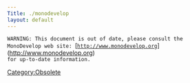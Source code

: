 ```yaml
---
Title: ./monodevelop
layout: default
---
```


`WARNING: This document is out of date, please consult the `\
`MonoDevelop web site: `[[`http://www.monodevelop.org`](http://www.monodevelop.org)](http://www.monodevelop.org)\
`for up-to-date information.`

<Category:Obsolete>
